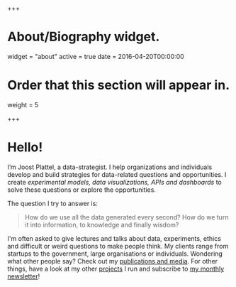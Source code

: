 +++
# About/Biography widget.
widget = "about"
active = true
date = 2016-04-20T00:00:00

# Order that this section will appear in.
weight = 5
 
+++

# Hello!

I’m Joost Plattel, a data-strategist. I help organizations and individuals develop and build strategies for data-related questions and opportunities. I create _experimental models, data visualizations, APIs and dashboards_ to solve these questions or explore the opportunities. 

The question I try to answer is:

<blockquote>
	How do we use all the data generated every second? How do we turn it into information, to knowledge and finally wisdom?
</blockquote>

I'm often asked to give lectures and talks about data, experiments, ethics and difficult or weird questions to make people think. My clients range from startups to the government, large organisations or individuals. Wondering what other people say? Check out my <a href="#media">publications and media</a>. For other things, have a look at my other <a href="#projects">projects</a> I run and subscribe to <a href="/project/curious_corner/">my monthly newsletter</a>! 